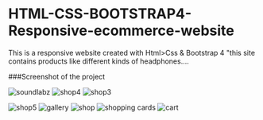 # HTML-CSS-BOOTSTRAP4-Responsive-ecommerce-website
This is a responsive website created with Html>Css &amp; Bootstrap 4 "this site contains products like different kinds of headphones....

###Screenshot of the project

![soundlabz](https://user-images.githubusercontent.com/72239452/97066295-ec324e00-15d1-11eb-92f0-bdae2761e228.png)
![shop4](https://user-images.githubusercontent.com/72239452/97066297-ee94a800-15d1-11eb-986a-62c19b812737.png)
![shop3](https://user-images.githubusercontent.com/72239452/97066303-f2c0c580-15d1-11eb-916b-c1fe1b82bc29.png)

![shop5](https://user-images.githubusercontent.com/72239452/97066311-01a77800-15d2-11eb-89a6-ddea23eadc1b.png)
![gallery](https://user-images.githubusercontent.com/72239452/97066310-010ee180-15d2-11eb-9866-2708724aeffa.png)
![shop](https://user-images.githubusercontent.com/72239452/97066316-05d39580-15d2-11eb-810f-4f475a0fc77a.png)
![shopping cards](https://user-images.githubusercontent.com/72239452/97066319-0c620d00-15d2-11eb-9f55-19bdabb0e555.png)
![cart](https://user-images.githubusercontent.com/72239452/97066322-0ff59400-15d2-11eb-9ae3-34670f3ab530.png)
